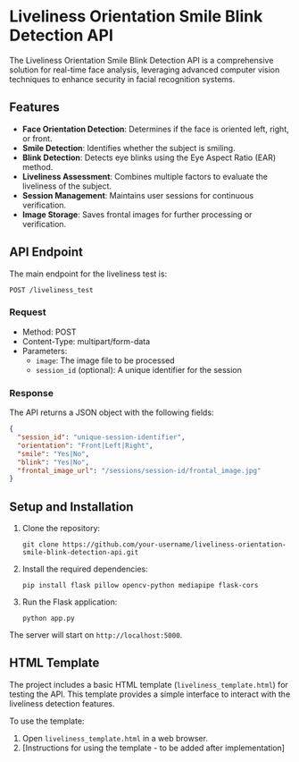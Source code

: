 # Liveliness Orientation Smile Blink Detection API

The Liveliness Orientation Smile Blink Detection API is a comprehensive solution for real-time face analysis, leveraging advanced computer vision techniques to enhance security in facial recognition systems.

## Features

- **Face Orientation Detection**: Determines if the face is oriented left, right, or front.
- **Smile Detection**: Identifies whether the subject is smiling.
- **Blink Detection**: Detects eye blinks using the Eye Aspect Ratio (EAR) method.
- **Liveliness Assessment**: Combines multiple factors to evaluate the liveliness of the subject.
- **Session Management**: Maintains user sessions for continuous verification.
- **Image Storage**: Saves frontal images for further processing or verification.

## API Endpoint

The main endpoint for the liveliness test is:

```
POST /liveliness_test
```

### Request

- Method: POST
- Content-Type: multipart/form-data
- Parameters:
  - `image`: The image file to be processed
  - `session_id` (optional): A unique identifier for the session

### Response

The API returns a JSON object with the following fields:

```json
{
  "session_id": "unique-session-identifier",
  "orientation": "Front|Left|Right",
  "smile": "Yes|No",
  "blink": "Yes|No",
  "frontal_image_url": "/sessions/session-id/frontal_image.jpg"
}
```

## Setup and Installation

1. Clone the repository:
   ```
   git clone https://github.com/your-username/liveliness-orientation-smile-blink-detection-api.git
   ```

2. Install the required dependencies:
   ```
   pip install flask pillow opencv-python mediapipe flask-cors
   ```

3. Run the Flask application:
   ```
   python app.py
   ```

The server will start on `http://localhost:5000`.

## HTML Template

The project includes a basic HTML template (`liveliness_template.html`) for testing the API. This template provides a simple interface to interact with the liveliness detection features.

To use the template:
1. Open `liveliness_template.html` in a web browser.
2. [Instructions for using the template - to be added after implementation]
